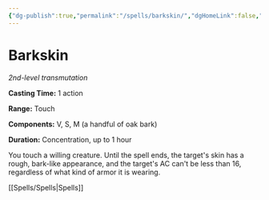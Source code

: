 ```yaml
---
{"dg-publish":true,"permalink":"/spells/barkskin/","dgHomeLink":false,"dgPassFrontmatter":true}
---
```



# Barkskin

*2nd-level transmutation*

**Casting Time:** 1 action

**Range:** Touch

**Components:** V, S, M (a handful of oak bark)

**Duration:** Concentration, up to 1 hour

You touch a willing creature. Until the spell ends, the target's skin has a rough, bark-like appearance, and the target's AC can't be less than 16, regardless of what kind of armor it is wearing.


[[Spells/Spells|Spells]]